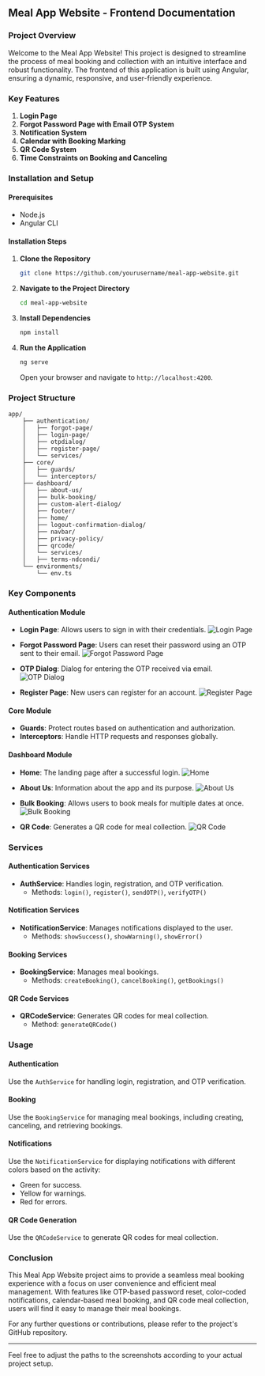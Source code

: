 ## Meal App Website - Frontend Documentation

### Project Overview

Welcome to the Meal App Website! This project is designed to streamline the process of meal booking and collection with an intuitive interface and robust functionality. The frontend of this application is built using Angular, ensuring a dynamic, responsive, and user-friendly experience.

### Key Features

1. **Login Page**
2. **Forgot Password Page with Email OTP System**
3. **Notification System**
4. **Calendar with Booking Marking**
5. **QR Code System**
6. **Time Constraints on Booking and Canceling**

### Installation and Setup

#### Prerequisites

- Node.js
- Angular CLI

#### Installation Steps

1. **Clone the Repository**
    ```sh
    git clone https://github.com/yourusername/meal-app-website.git
    ```
2. **Navigate to the Project Directory**
    ```sh
    cd meal-app-website
    ```
3. **Install Dependencies**
    ```sh
    npm install
    ```
4. **Run the Application**
    ```sh
    ng serve
    ```
   Open your browser and navigate to `http://localhost:4200`.

### Project Structure

```plaintext
app/
    ├── authentication/
    │   ├── forgot-page/
    │   ├── login-page/
    │   ├── otpdialog/
    │   ├── register-page/
    │   └── services/
    ├── core/
    │   ├── guards/
    │   └── interceptors/
    ├── dashboard/
    │   ├── about-us/
    │   ├── bulk-booking/
    │   ├── custom-alert-dialog/
    │   ├── footer/
    │   ├── home/
    │   ├── logout-confirmation-dialog/
    │   ├── navbar/
    │   ├── privacy-policy/
    │   ├── qrcode/
    │   └── services/
    │   ├── terms-ndcondi/
    └── environments/
        └── env.ts
```

### Key Components

#### Authentication Module

- **Login Page**: Allows users to sign in with their credentials.
  ![Login Page](/src/assets/readme/Login%20page.png)

- **Forgot Password Page**: Users can reset their password using an OTP sent to their email.
  ![Forgot Password Page](/src/assets/readme/Forgot%20page.png)

- **OTP Dialog**: Dialog for entering the OTP received via email.
  ![OTP Dialog](/src/assets/readme/OTP%20page.png)

- **Register Page**: New users can register for an account.
  ![Register Page](/src/assets/readme/Create%20your%20account%20page.png)

#### Core Module

- **Guards**: Protect routes based on authentication and authorization.
- **Interceptors**: Handle HTTP requests and responses globally.

#### Dashboard Module

- **Home**: The landing page after a successful login.
  ![Home](/src/assets/readme/Homepage.png)

- **About Us**: Information about the app and its purpose.
  ![About Us](/src/assets/readme/aboutme.png)

- **Bulk Booking**: Allows users to book meals for multiple dates at once.
  ![Bulk Booking](/src/assets/readme/Bulkbooking.png)

- **QR Code**: Generates a QR code for meal collection.
  ![QR Code](path_to_screenshot/qrcode.png)

### Services

#### Authentication Services

- **AuthService**: Handles login, registration, and OTP verification.
  - Methods: `login()`, `register()`, `sendOTP()`, `verifyOTP()`

#### Notification Services

- **NotificationService**: Manages notifications displayed to the user.
  - Methods: `showSuccess()`, `showWarning()`, `showError()`

#### Booking Services

- **BookingService**: Manages meal bookings.
  - Methods: `createBooking()`, `cancelBooking()`, `getBookings()`

#### QR Code Services

- **QRCodeService**: Generates QR codes for meal collection.
  - Method: `generateQRCode()`

### Usage

#### Authentication

Use the `AuthService` for handling login, registration, and OTP verification.

#### Booking

Use the `BookingService` for managing meal bookings, including creating, canceling, and retrieving bookings.

#### Notifications

Use the `NotificationService` for displaying notifications with different colors based on the activity:
- Green for success.
- Yellow for warnings.
- Red for errors.

#### QR Code Generation

Use the `QRCodeService` to generate QR codes for meal collection.

### Conclusion

This Meal App Website project aims to provide a seamless meal booking experience with a focus on user convenience and efficient meal management. With features like OTP-based password reset, color-coded notifications, calendar-based meal booking, and QR code meal collection, users will find it easy to manage their meal bookings.

For any further questions or contributions, please refer to the project's GitHub repository.

---

Feel free to adjust the paths to the screenshots according to your actual project setup.